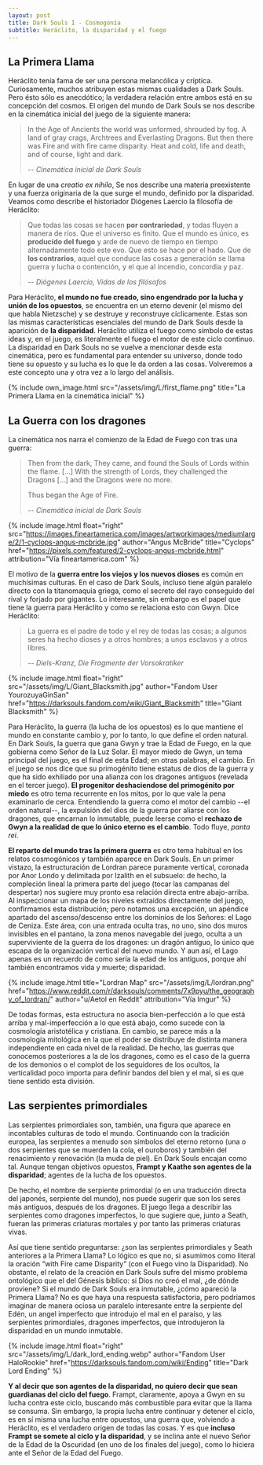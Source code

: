 ```yaml
---
layout: post
title: Dark Souls I - Cosmogonía
subtitle: Heráclito, la disparidad y el fuego
---
```


## La Primera Llama

Heráclito tenía fama de ser una persona melancólica y críptica. Curiosamente, muchos atribuyen estas mismas cualidades a Dark Souls. Pero ésto sólo es anecdótico; la verdadera relación entre ambos está en su concepción del cosmos. El origen del mundo de Dark Souls se nos describe en la cinemática inicial del juego de la siguiente manera:

> In the Age of Ancients the world was unformed, shrouded by fog. A land of gray crags, Archtrees and Everlasting Dragons. But then there was Fire and with fire came disparity. Heat and cold, life and death, and of course, light and dark.
> 
> -- <cite>Cinemática inicial de Dark Souls</cite>

En lugar de una *creatio ex nihilo*, Se nos describe una materia preexistente y una fuerza originaria de la que surge el mundo, definido por la disparidad. Veamos como describe el historiador Diógenes Laercio la filosofía de Heráclito:

> Que todas las cosas se hacen **por contrariedad**, y todas fluyen a manera de ríos. Que el universo es finito. Que el mundo es único, es **producido del fuego** y arde de nuevo de tiempo en tiempo alternadamente todo este evo. Que esto se hace por el hado. Que de **los contrarios**, aquel que conduce las cosas a generación se llama guerra y lucha o contención, y el que al incendio, concordia y paz.
> 
> -- <cite>Diógenes Laercio, Vidas de los filósofos</cite>

Para Heráclito, **el mundo no fue creado, sino engendrado por la lucha y unión de los opuestos**, se encuentra en un eterno devenir (el mismo del que habla Nietzsche) y se destruye y reconstruye cíclicamente. Estas son las mismas características esenciales del mundo de Dark Souls desde la aparición de **la disparidad**. Heráclito utiliza el fuego como símbolo de estas ideas y, en el juego, es literalmente el fuego el motor de este ciclo continuo. La disparidad en Dark Souls no se vuelve a mencionar desde esta cinemática, pero es fundamental para entender su universo, donde todo tiene su opuesto y su lucha es lo que le da orden a las cosas. Volveremos a este concepto una y otra vez a lo largo del análisis.

{% include own_image.html src="/assets/img/L/first_flame.png" title="La Primera Llama en la cinemática inicial" %}

## La Guerra con los dragones

La cinemática nos narra el comienzo de la Edad de Fuego con tras una guerra:

> Then from the dark, They came, and found the Souls of Lords within the flame. [...] With the strength of Lords, they challenged the Dragons [...] and the Dragons were no more. 
> 
> Thus began the Age of Fire.
> 
> -- <cite>Cinemática inicial de Dark Souls</cite>


{% include image.html float="right" src="https://images.fineartamerica.com/images/artworkimages/mediumlarge/2/1-cyclops-angus-mcbride.jpg" author="Angus McBride" title="Cyclops" href="https://pixels.com/featured/2-cyclops-angus-mcbride.html" attribution="Vía fineartamerica.com" %}


El motivo de la **guerra entre los viejos y los nuevos dioses** es común en muchísimas culturas. En el caso de Dark Souls, incluso tiene algún paralelo directo con la titanomaquia griega, como el secreto del rayo conseguido del rival y forjado por gigantes. Lo interesante, sin embargo es el papel que tiene la guerra para Heráclito y como se relaciona esto con Gwyn. Dice Heráclito:


> La guerra es el padre de todo y el rey de todas las cosas; a algunos seres ha hecho dioses y a otros hombres; a unos esclavos y a otros libres.
> 
> -- <cite> Diels-Kranz, Die Fragmente der Vorsokratiker </cite>

{% include image.html float="right" src="/assets/img/L/Giant_Blacksmith.jpg" author="Fandom User YourozuyaGinSan" href="https://darksouls.fandom.com/wiki/Giant_Blacksmith" title="Giant Blacksmith" %}

Para Heráclito, la guerra (la lucha de los opuestos) es lo que mantiene el mundo en constante cambio y, por lo tanto, lo que define el orden natural. En Dark Souls, la guerra que gana Gwyn y trae la Edad de Fuego, en la que gobierna como Señor de la Luz Solar. El mayor miedo de Gwyn, un tema principal del juego, es el final de esta Edad; en otras palabras, el cambio. En el juego se nos dice que su primogénito tiene estatus de dios de la guerra y que ha sido exhiliado por una alianza con los dragones antiguos (revelada en el tercer juego). **El progenitor deshaciendose del primogénito por miedo**  es otro tema recurrente en los mitos, por lo que vale la pena examinarlo de cerca. Entendiendo la guerra como el motor del cambio --el orden natural--, la expulsión del dios de la guerra por aliarse con los dragones, que encarnan lo inmutable, puede leerse como el **rechazo de Gwyn a la realidad de que lo único eterno es el cambio**. Todo fluye, *panta rei*. 

**El reparto del mundo tras la primera guerra** es otro tema habitual en los relatos cosmogónicos y también aparece en Dark Souls. En un primer vistazo, la estructuración de Lordran parece puramente vertical, coronada por Anor Londo y delimitada por Izalith en el subsuelo: de hecho, la compleción lineal la primera parte del juego (tocar las campanas del despertar) nos sugiere muy pronto esa relación directa entre abajo-arriba. Al inspeccionar un mapa de los niveles extraidos directamente del juego, confirmamos esta distribución; pero notamos una excepción, un apéndice apartado del ascenso/descenso entre los dominios de los Señores: el Lago de Ceniza. Este área, con una entrada oculta tras, no uno, sino dos muros invisibles en el pantano, la zona menos navegable del juego, oculta a un superviviente de la guerra de los dragones: un dragón antiguo, lo único que escapa de la organización vertical del nuevo mundo. Y aun así, el Lago apenas es un recuerdo de como sería la edad de los antiguos, porque ahí también encontramos vida y muerte; disparidad.

{% include image.html title="Lordran Map" src="/assets/img/L/lordran.png" href="https://www.reddit.com/r/darksouls/comments/7x9pyu/the_geography_of_lordran/" author="u/Aetol en Reddit" attribution="Vía Imgur" %}

De todas formas, esta estructura no asocia bien-perfección a lo que está arriba y mal-imperfección a lo que está abajo, como sucede con la cosmología aristotélica y cristiana. En cambio, se parece más a la cosmología mitológica en la que el poder se distribuye de distinta manera independiente en cada nivel de la realidad. De hecho, las guerras que conocemos posteriores a la de los dragones, como es el caso de la guerra de los demonios o el complot de los seguidores de los ocultos, la verticalidad poco importa para definir bandos del bien y el mal, si es que tiene sentido esta división.

## Las serpientes primordiales

Las serpientes primordiales son, también, una figura que aparece en incontables culturas de todo el mundo. Continuando con la tradición europea, las serpientes a menudo son símbolos del eterno retorno (una o dos serpientes que se muerden la cola, el ouroboros) y también del renacimiento y renovación (la muda de piel). En Dark Souls encajan como tal. Aunque tengan objetivos opuestos, **Frampt y Kaathe son agentes de la disparidad**; agentes de la lucha de los opuestos.

De hecho, el nombre de serpiente primordial (o en una traducción directa del japonés, serpiente del mundo), nos puede sugerir que son los seres más antiguos, después de los dragones. El juego llega a describir las serpientes como dragones imperfectos, lo que sugiere que, junto a Seath, fueran las primeras criaturas mortales y por tanto las primeras criaturas vivas.

Así que tiene sentido preguntarse: ¿son las serpientes primordiales y Seath anteriores a la Primera Llama? Lo lógico es que no, si asumimos como literal la oración <q>with Fire came Disparity</q> (con el Fuego vino la Disparidad). No obstante, el relato de la creación en Dark Souls sufre del mismo problema ontológico que el del Génesis bíblico: si Dios no creó el mal, ¿de dónde proviene? Si el mundo de Dark Souls era inmutable, ¿cómo apareció la Primera Llama? No es que haya una respuesta satisfactoria, pero podríamos imaginar de manera ociosa un paralelo interesante entre la serpiente del Edén, un angel imperfecto que introdujo el mal en el paraíso, y las serpientes primordiales, dragones imperfectos, que introdujeron la disparidad en un mundo inmutable.

{% include image.html float="right" src="/assets/img/L/dark_lord_ending.webp" author="Fandom User HaloRookie" href="https://darksouls.fandom.com/wiki/Ending" title="Dark Lord Ending" %}

**Y al decir que son agentes de la disparidad, no quiero decir que sean guardianas del ciclo del fuego**. Frampt, claramente, apoya a Gwyn en su lucha contra este ciclo, buscando más combustible para evitar que la llama se consuma. Sin embargo, la propia lucha entre continuar y detener el ciclo, es en sí misma una lucha entre opuestos, una guerra que, volviendo a Heráclito, es el verdadero origen de todas las cosas. Y es que **incluso Frampt se somete al ciclo y la disparidad**, y se inclina ante el nuevo Señor de la Edad de la Oscuridad (en uno de los finales del juego), como lo hiciera ante el Señor de la Edad del Fuego. 

